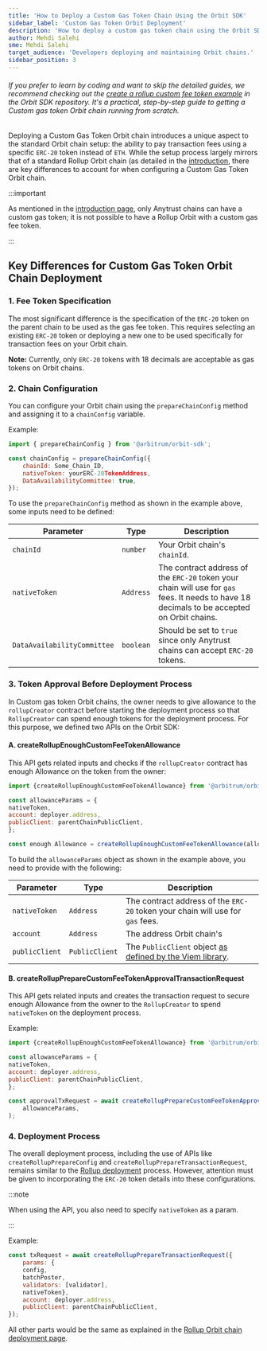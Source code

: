 ```yaml
---
title: 'How to Deploy a Custom Gas Token Chain Using the Orbit SDK'
sidebar_label: 'Custom Gas Token Orbit Deployment'
description: 'How to deploy a custom gas token chain using the Orbit SDK'
author: Mehdi Salehi
sme: Mehdi Salehi
target_audience: 'Developers deploying and maintaining Orbit chains.'
sidebar_position: 3
---
```


###### If you prefer to learn by coding and want to skip the detailed guides, we recommend checking out the [ create a rollup custom fee token example](https://github.com/OffchainLabs/arbitrum-orbit-sdk/blob/main/examples/create-rollup-custom-fee-token/index.ts) in the Orbit SDK repository. It's a practical, step-by-step guide to getting a Custom gas token Orbit chain running from scratch.

Deploying a Custom Gas Token Orbit chain introduces a unique aspect to the standard Orbit chain setup: the ability to pay transaction fees using a specific `ERC-20` token instead of `ETH`. While the setup process largely mirrors that of a standard <a data-quicklook-from="arbitrum-rollup-chain">Rollup Orbit chain</a> (as detailed in the [introduction](../orbit-sdk-introduction.md), there are key differences to account for when configuring a Custom Gas Token Orbit chain.

:::important

As mentioned in the [introduction page](../orbit-sdk-introduction.md), only Anytrust chains can have a custom gas token; it is not possible to have a Rollup Orbit with a custom gas fee token.

:::

## Key Differences for Custom Gas Token Orbit Chain Deployment

### 1. Fee Token Specification 

The most significant difference is the specification of the `ERC-20` token on the parent chain to be used as the gas fee token. This requires selecting an existing `ERC-20` token or deploying a new one to be used specifically for transaction fees on your Orbit chain.
    
**Note:** Currently, only `ERC-20` tokens with 18 decimals are acceptable as gas tokens on Orbit chains.

### 2. Chain Configuration

You can configure your Orbit chain using the `prepareChainConfig` method and assigning it to a `chainConfig` variable.

Example:
```js
import { prepareChainConfig } from '@arbitrum/orbit-sdk';

const chainConfig = prepareChainConfig({
    chainId: Some_Chain_ID,
    nativeToken: yourERC-20TokenAddress,
    DataAvailabilityCommittee: true,
});
```

To use the `prepareChainConfig` method as shown in the example above, some inputs need to be defined:

| Parameter                   | Type         |  Description                                                                                                                                 |
|-----------------------------|--------------|----------------------------------------------------------------------------------------------------------------------------------------------|
| `chainId`                   |  `number`    |  Your Orbit chain's `chainId`.                                                                                                               |
| `nativeToken`               |  `Address`   |  The contract address of the `ERC-20` token your chain will use for `gas` fees. It needs to have 18 decimals to be accepted on Orbit chains. |
| `DataAvailabilityCommittee` |  `boolean`   |  Should be set to `true` since only Anytrust chains can accept `ERC-20` tokens.                                                              |


### 3. Token Approval Before Deployment Process

In Custom gas token Orbit chains, the owner needs to give allowance to the `rollupCreator` contract before starting the deployment process so that `RollupCreator` can spend enough tokens for the deployment process. For this purpose, we defined two APIs on the Orbit SDK:

#### A. createRollupEnoughCustomFeeTokenAllowance
   
This API gets related inputs and checks if the `rollupCreator` contract has enough Allowance on the token from the owner:
   
```js
import {createRollupEnoughCustomFeeTokenAllowance} from '@arbitrum/orbit-sdk';

const allowanceParams = {
nativeToken,
account: deployer.address,
publicClient: parentChainPublicClient,
};

const enough Allowance = createRollupEnoughCustomFeeTokenAllowance(allowanceParams)
```

To build the `allowanceParams` object as shown in the example above, you need to provide with the following:

| Parameter                   | Type            |  Description                                                                                                                               |
|-----------------------------|-----------------|----------------------------------------------------------------------------------------------------------------------------------------------|
| `nativeToken`               |  `Address`      |  The contract address of the `ERC-20` token your chain will use for `gas` fees.                                                              |
| `account`                   |  `Address`      |  The  address  Orbit chain's|
| `publicClient`              |  `PublicClient` |  The `PublicClient` object [as defined by the Viem library](https://viem.sh/docs/clients/public.html).                                       |

#### B. createRollupPrepareCustomFeeTokenApprovalTransactionRequest
   
This API gets related inputs and creates the transaction request to secure enough Allowance from the owner to the `RollupCreator` to spend `nativeToken` on the deployment process.

Example:

```js
import {createRollupEnoughCustomFeeTokenAllowance} from '@arbitrum/orbit-sdk';

const allowanceParams = {
nativeToken,
account: deployer.address,
publicClient: parentChainPublicClient,
};

const approvalTxRequest = await createRollupPrepareCustomFeeTokenApprovalTransactionRequest(
    allowanceParams,
);
```
### 4. Deployment Process

The overall deployment process, including the use of APIs like `createRollupPrepareConfig` and `createRollupPrepareTransactionRequest`, remains similar to the [Rollup deployment](orbit-sdk-deploying-rollup-chain.md) process. However, attention must be given to incorporating the `ERC-20` token details into these configurations.

:::note

When using the API, you also need to specify `nativeToken` as a param.

:::

Example:

```js
const txRequest = await createRollupPrepareTransactionRequest({
    params: {
    config,
    batchPoster,
    validators: [validator],
    nativeToken},
    account: deployer.address,
    publicClient: parentChainPublicClient,
});
```

All other parts would be the same as explained in the [Rollup Orbit chain deployment page](orbit-sdk-deploying-rollup-chain.md).
